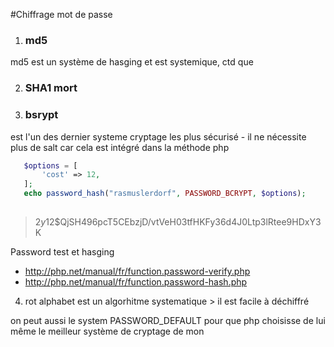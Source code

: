 #Chiffrage mot de passe

1. ### md5
md5 est un système de hasging et est systemique, ctd que 

2. ### SHA1 mort

3. ### bsrypt
est l'un des dernier systeme cryptage les plus sécurisé -  il ne nécessite plus de salt car cela est intégré dans la méthode php
~~~php
   $options = [
       'cost' => 12,
   ];
   echo password_hash("rasmuslerdorf", PASSWORD_BCRYPT, $options);
   
~~~
> $2y$12$QjSH496pcT5CEbzjD/vtVeH03tfHKFy36d4J0Ltp3lRtee9HDxY3K

Password test et hasging
- http://php.net/manual/fr/function.password-verify.php
- http://php.net/manual/fr/function.password-hash.php


4. rot alphabet
est un algorhitme systematique > il est facile à déchiffré




on peut aussi le system PASSWORD_DEFAULT pour que php choisisse de lui même le meilleur système de cryptage de mon 
